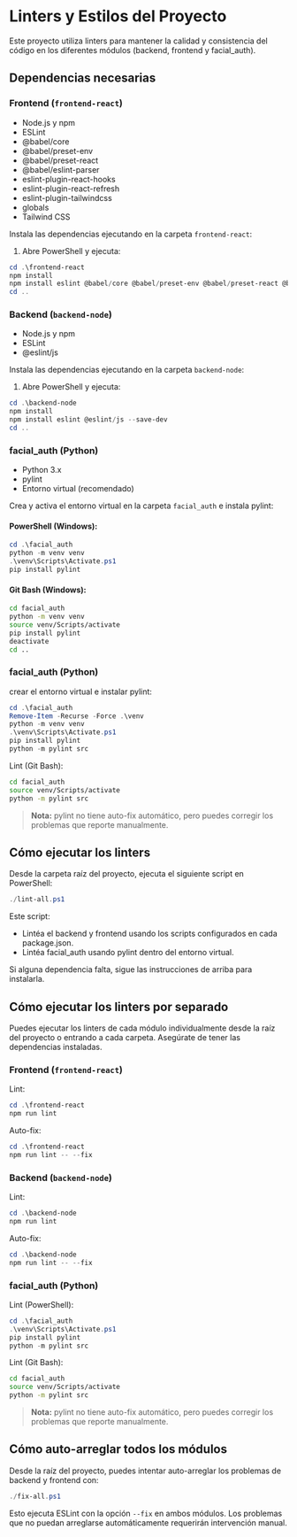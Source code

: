 # Linters y Estilos del Proyecto

Este proyecto utiliza linters para mantener la calidad y consistencia del código en los diferentes módulos (backend, frontend y facial_auth).

## Dependencias necesarias

### Frontend (`frontend-react`)
- Node.js y npm
- ESLint
- @babel/core
- @babel/preset-env
- @babel/preset-react
- @babel/eslint-parser
- eslint-plugin-react-hooks
- eslint-plugin-react-refresh
- eslint-plugin-tailwindcss
- globals
- Tailwind CSS

Instala las dependencias ejecutando en la carpeta `frontend-react`:
1. Abre PowerShell y ejecuta:
```powershell
cd .\frontend-react
npm install
npm install eslint @babel/core @babel/preset-env @babel/preset-react @babel/eslint-parser eslint-plugin-react-hooks eslint-plugin-react-refresh eslint-plugin-tailwindcss globals --save-dev
cd ..
```

### Backend (`backend-node`)
- Node.js y npm
- ESLint
- @eslint/js

Instala las dependencias ejecutando en la carpeta `backend-node`:
1. Abre PowerShell y ejecuta:
```powershell
cd .\backend-node
npm install
npm install eslint @eslint/js --save-dev
cd ..
```

### facial_auth (Python)
- Python 3.x
- pylint
- Entorno virtual (recomendado)

Crea y activa el entorno virtual en la carpeta `facial_auth` e instala pylint:

#### PowerShell (Windows):
```powershell
cd .\facial_auth
python -m venv venv
.\venv\Scripts\Activate.ps1
pip install pylint
```

#### Git Bash (Windows):
```bash
cd facial_auth
python -m venv venv
source venv/Scripts/activate
pip install pylint
deactivate
cd ..
```

### facial_auth (Python)

crear el entorno virtual e instalar pylint:

```powershell
cd .\facial_auth
Remove-Item -Recurse -Force .\venv
python -m venv venv
.\venv\Scripts\Activate.ps1
pip install pylint
python -m pylint src
```

Lint (Git Bash):
```bash
cd facial_auth
source venv/Scripts/activate
python -m pylint src
```

> **Nota:** pylint no tiene auto-fix automático, pero puedes corregir los problemas que reporte manualmente.

## Cómo ejecutar los linters

Desde la carpeta raíz del proyecto, ejecuta el siguiente script en PowerShell:
```powershell
./lint-all.ps1
```

Este script:
- Lintéa el backend y frontend usando los scripts configurados en cada package.json.
- Lintéa facial_auth usando pylint dentro del entorno virtual.

Si alguna dependencia falta, sigue las instrucciones de arriba para instalarla.

## Cómo ejecutar los linters por separado

Puedes ejecutar los linters de cada módulo individualmente desde la raíz del proyecto o entrando a cada carpeta. Asegúrate de tener las dependencias instaladas.

### Frontend (`frontend-react`)

Lint:
```powershell
cd .\frontend-react
npm run lint
```

Auto-fix:
```powershell
cd .\frontend-react
npm run lint -- --fix
```

### Backend (`backend-node`)

Lint:
```powershell
cd .\backend-node
npm run lint
```

Auto-fix:
```powershell
cd .\backend-node
npm run lint -- --fix
```

### facial_auth (Python)

Lint (PowerShell):
```powershell
cd .\facial_auth
.\venv\Scripts\Activate.ps1
pip install pylint 
python -m pylint src
```

Lint (Git Bash):
```bash
cd facial_auth
source venv/Scripts/activate
python -m pylint src
```

> **Nota:** pylint no tiene auto-fix automático, pero puedes corregir los problemas que reporte manualmente.

## Cómo auto-arreglar todos los módulos

Desde la raíz del proyecto, puedes intentar auto-arreglar los problemas de backend y frontend con:
```powershell
./fix-all.ps1
```

Esto ejecuta ESLint con la opción `--fix` en ambos módulos. Los problemas que no puedan arreglarse automáticamente requerirán intervención manual.
